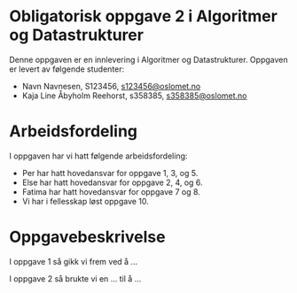 # Obligatorisk oppgave 2 i Algoritmer og Datastrukturer

Denne oppgaven er en innlevering i Algoritmer og Datastrukturer. 
Oppgaven er levert av følgende studenter:
* Navn Navnesen, S123456, s123456@oslomet.no
* Kaja Line Åbyholm Reehorst, s358385, s358385@oslomet.no

# Arbeidsfordeling

I oppgaven har vi hatt følgende arbeidsfordeling:
* Per har hatt hovedansvar for oppgave 1, 3, og 5. 
* Else har hatt hovedansvar for oppgave 2, 4, og 6. 
* Fatima har hatt hovedansvar for oppgave 7 og 8. 
* Vi har i fellesskap løst oppgave 10. 

# Oppgavebeskrivelse

I oppgave 1 så gikk vi frem ved å ...

I oppgave 2 så brukte vi en ... til å ...

